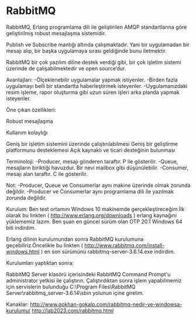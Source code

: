 # RabbitMQ
RabbitMQ, Erlang programlama dili ile geliştirilen AMQP standartlarına göre geliştirilmiş robust mesajlaşma sistemidir.

Publish ve Subscribe mantığı altında çalışmaktadır. Yani bir uygulamadan bir mesajı alıp, bir başka uygulamaya sırası geldiğinde bunu iletmektir.

RabbitMQ bir çok yazılım diline destek verdiği gibi, bir çok işletim sistemi üzerinde de çalışabilmektedir ve open source‘dur.

Avantajları:
-Ölçeklenebilir uygulamalar yapmak istiyenler.
-Birden fazla uygulamayı belli bir standartta haberleştirmek isteyenler.
-Uygulamanızdaki resim işleme, rapor oluşturma gibi uzun süren işleri arka planda yapmak isteyenler.

Öne çıkan özellikleri:

Robust mesajlaşma

Kullanım kolaylığı

Geniş bir işletim sistemini üzerinde çalıştırılabilmesi
Geniş bir geliştirme platformunu desteklemesi
Açık kaynaklı ve ticari desteğinin bulunması

Terminoloji:
-Producer, mesajı gönderen taraftır. P ile gösterilir.
-Queue, mesajların biriktiği havuzdur. Bir nevi mailbox gibi düşünülebilir.
-Consumer, mesajı alan taraftır. C ile gösterilir.

Not:
-Producer, Queue ve Consumerlar aynı makine üzerinde olmak zorunda değildir.
-Producer ve Consumerlar aynı programlama dili ile yazılmak zorunda değildir.

Kurulum:
Ben test ortamını Windows 10 makinemde gerçekleştireceğim.İlk olarak bu linkten ( http://www.erlang.org/downloads ) erlang kaynağını yüklememiz lazım. Ben şuan en güncel sürüm olan OTP 20.1 Windows 64 biti indirdim. 

Erlang dilinin kurulumundan sonra RabbitMQ kurulumuna geçebiliriz.Öncelikle bu linkten ( http://www.rabbitmq.com/install-windows.html ) en son sürümünü rabbitmq-server-3.6.14.exe indirdim.

Kurulumları yaptıktan sonra:

RabbitMQ Server klasörü içerisindeki RabbitMQ Command Prompt'u administrator yetkisi ile çalıştırın. Çalıştırdıktan sonra işlem yapabilmemiz için servislerin bulunduğu C:\Program Files\RabbitMQ Server\rabbitmq_server-3.6.14\sbin yolunun içine girelim.



Kanaklar:
http://www.gokhan-gokalp.com/rabbitmq-nedir-ve-windowsa-kurulumu/
http://lab2023.com/rabbitmq.html
